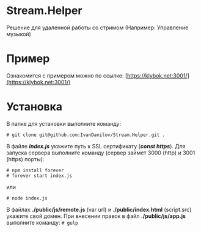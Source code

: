# Stream.Helper
Решение для удаленной работы со стримом (Например: Управление музыкой)

# Пример
Ознакомится с примером можно по ссылке: [https://klybok.net:3001/](https://klybok.net:3001/)

# Установка
В папке для установки выполните команду:
```
# git clone git@github.com:IvanDanilov/Stream.Helper.git .
```
В файле ___index.js___ укажите путь к SSL сертификату (___const https___). Для запуска сервера выполните команду (сервер займет 3000 (http) и 3001 (https) порты):
```
# npm install forever
# forever start index.js
```
или
```
# node index.js
```
В файлах __./public/js/remote.js__ (var url) и __./public/index.html__ (script.src) укажите свой домен.
При внесении правок в файл __./public/js/app.js__ выполните команду:
```# gulp```
